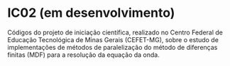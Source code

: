 # IC02 (em desenvolvimento)

Códigos do projeto de iniciação científica, realizado no Centro Federal de Educação Tecnológica de Minas Gerais (CEFET-MG), 
sobre o estudo de implementações de métodos de paralelização do método de diferenças finitas (MDF) para a resolução da equação da 
onda.

